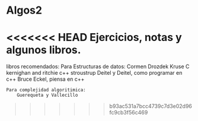 # Algos2
<<<<<<< HEAD
Ejercicios, notas y algunos libros.
=======

libros recomendados:
    Para Estructuras de datos:
        Cormen
        Drozdek
        Kruse
        C  kernighan and ritchie
        c++ stroustrup 
        Deitel y Deitel, como programar en c++
        Bruce Eckel, piensa en c++
    
    Para complejidad algoritimica:
        Guerequeta y Vallecillo
    
>>>>>>> b93ac531a7bcc4739c7d3e02d96fc9cb3f56c469
